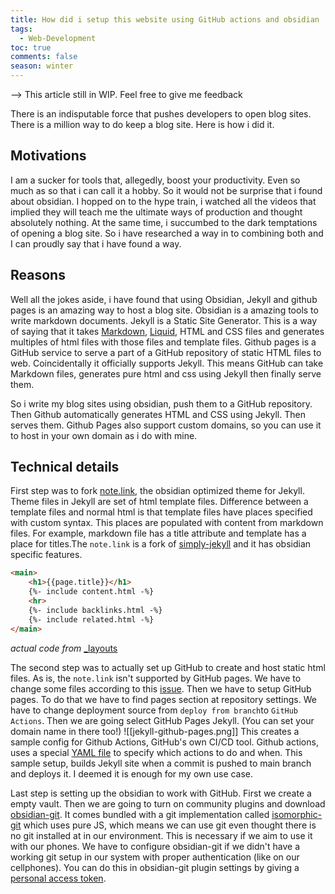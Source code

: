 ```yaml
---
title: How did i setup this website using GitHub actions and obsidian
tags:
  - Web-Development
toc: true
comments: false
season: winter
---
```

--> This article still in WIP. Feel free to give me feedback

There is an indisputable force that pushes developers to open blog sites. There is a million way to do keep a blog site. Here is how i did it.

## Motivations
I am a sucker for tools that, allegedly, boost your productivity. Even so much as so that i can call it a hobby. So it would not be surprise that i found about obsidian. I hopped on to the hype train, i watched all the videos that implied they will teach me the ultimate ways of production and thought absolutely nothing. At the same time, i succumbed to the dark temptations of opening a blog site. So i have researched a way in to combining both and I can proudly say that i have found a way.
## Reasons
Well all the jokes aside, i have found that using Obsidian, Jekyll and github pages is an amazing way to host a blog site. Obsidian is a amazing tools to write markdown documents. Jekyll is a Static Site Generator. This is a way of saying that it takes [Markdown](https://daringfireball.net/projects/markdown/), [Liquid](https://github.com/Shopify/liquid/wiki), HTML and CSS files and generates multiples of html files with those files and template files. Github pages is a GitHub service to serve a part of a GitHub repository of static HTML files to web. Coincidentally it officially supports Jekyll. This means GitHub can take Markdown files, generates pure html and css using Jekyll then finally serve them.

So i write my blog sites using obsidian, push them to a GitHub repository. Then Github automatically generates HTML and CSS using Jekyll. Then serves them. Github Pages also support custom domains, so you can use it to host in your own domain as i do with mine. 

## Technical details
First step was to fork [note.link](https://github.com/Maxence-L/notenote.link), the obsidian optimized theme for Jekyll. Theme files in Jekyll are set of html template files. Difference between a template files and normal html is that template files have places specified with custom syntax. This places are populated with content from markdown files. For example, markdown file has a title attribute and template has a place for titles.The `note.link` is a fork of [simply-jekyll](https://github.com/raghudotcc/simply-jekyll) and it has obsidian specific features.

```html
<main>
	<h1>{{page.title}}</h1>
	{%- include content.html -%}
	<hr>
	{%- include backlinks.html -%}
	{%- include related.html -%}
</main>
```
_actual code from_ [_layouts](https://github.com/Maxence-L/notenote.link/tree/master/_layouts)

The second step was to actually set up GitHub to create and host static html files. As is, the `note.link` isn't supported by GitHub pages. We have to change some files according to this [issue](https://github.com/Maxence-L/notenote.link/issues/5#issuecomment-762508069). 
Then we have to setup GitHub pages. To do that we have to find pages section at repository settings. We have to change deployment source from `deploy from branch`to `GitHub Actions`. Then we are going select GitHub Pages Jekyll. (You can set your domain name in there too!)
![[jekyll-github-pages.png]]
This creates a sample config for Github Actions, GitHub's own CI/CD tool. Github actions, uses a special [YAML file](https://github.com/erdiari/website/blob/master/.github/workflows/jekyll-gh-pages.yml) to specify  which actions to do and when. This sample setup, builds Jekyll site when a commit is pushed to main branch and deploys it. I deemed it is enough for my own use case. 

Last step is setting up the obsidian to work with GitHub. First we create a empty vault. Then we are going to turn on community plugins and download [obsidian-git](https://github.com/denolehov/obsidian-git). It comes bundled with a git implementation called [isomorphic-git](https://isomorphic-git.org/) which uses pure JS, which means we can use git even thought there is no git installed at in our environment. This is necessary if we aim to use it with our phones. 
We have to  configure obsidian-git if we didn't have a working git setup in our system with proper authentication (like on our cellphones). You can do this in obsidian-git plugin settings by giving a [personal access token](https://docs.github.com/en/authentication/keeping-your-account-and-data-secure/managing-your-personal-access-tokens). 